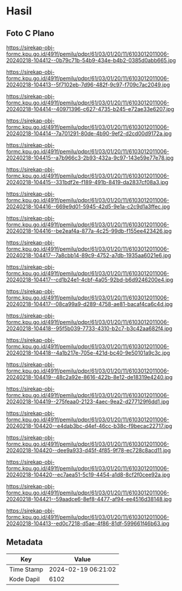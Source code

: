 # Hasil

## Foto C Plano

https://sirekap-obj-formc.kpu.go.id/491f/pemilu/pdpr/61/03/01/20/11/6103012011006-20240218-104412--0b79c71b-54b9-434e-b4b2-0385d0abb665.jpg

https://sirekap-obj-formc.kpu.go.id/491f/pemilu/pdpr/61/03/01/20/11/6103012011006-20240218-104413--5f7102eb-7d96-482f-9c97-f709c7ac2049.jpg

https://sirekap-obj-formc.kpu.go.id/491f/pemilu/pdpr/61/03/01/20/11/6103012011006-20240218-104414--40971396-c627-4735-b245-e72ae33e6207.jpg

https://sirekap-obj-formc.kpu.go.id/491f/pemilu/pdpr/61/03/01/20/11/6103012011006-20240218-104414--7a701291-80de-4b90-9ef2-d2cd00d9172a.jpg

https://sirekap-obj-formc.kpu.go.id/491f/pemilu/pdpr/61/03/01/20/11/6103012011006-20240218-104415--a7b966c3-2b93-432a-9c97-143e59e77e78.jpg

https://sirekap-obj-formc.kpu.go.id/491f/pemilu/pdpr/61/03/01/20/11/6103012011006-20240218-104415--331bdf2e-f189-491b-8419-da2837cf08a3.jpg

https://sirekap-obj-formc.kpu.go.id/491f/pemilu/pdpr/61/03/01/20/11/6103012011006-20240218-104416--669e9d01-5945-42d5-9e1a-c2c9d1a3ffec.jpg

https://sirekap-obj-formc.kpu.go.id/491f/pemilu/pdpr/61/03/01/20/11/6103012011006-20240218-104416--be2eaf4a-877a-4c25-99db-f155ee423426.jpg

https://sirekap-obj-formc.kpu.go.id/491f/pemilu/pdpr/61/03/01/20/11/6103012011006-20240218-104417--7a8cbb14-89c9-4752-a7db-1935aa6021e6.jpg

https://sirekap-obj-formc.kpu.go.id/491f/pemilu/pdpr/61/03/01/20/11/6103012011006-20240218-104417--cd1b24e1-4cbf-4a05-92bd-b6d9246200e4.jpg

https://sirekap-obj-formc.kpu.go.id/491f/pemilu/pdpr/61/03/01/20/11/6103012011006-20240218-104417--08ca99a9-d289-4758-ae81-bacaf4ca6c4d.jpg

https://sirekap-obj-formc.kpu.go.id/491f/pemilu/pdpr/61/03/01/20/11/6103012011006-20240218-104418--95f5b039-7733-4310-b2c7-b3c42aa682f4.jpg

https://sirekap-obj-formc.kpu.go.id/491f/pemilu/pdpr/61/03/01/20/11/6103012011006-20240218-104418--4a1b217e-705e-421d-bc40-9e50101a9c3c.jpg

https://sirekap-obj-formc.kpu.go.id/491f/pemilu/pdpr/61/03/01/20/11/6103012011006-20240218-104419--48c2a92e-8616-422b-8e12-de18319e4240.jpg

https://sirekap-obj-formc.kpu.go.id/491f/pemilu/pdpr/61/03/01/20/11/6103012011006-20240218-104419--275feaa0-2123-4aec-9ea2-d277129f6dd1.jpg

https://sirekap-obj-formc.kpu.go.id/491f/pemilu/pdpr/61/03/01/20/11/6103012011006-20240218-104420--e4dab3bc-d4ef-46cc-b38c-f9becac22717.jpg

https://sirekap-obj-formc.kpu.go.id/491f/pemilu/pdpr/61/03/01/20/11/6103012011006-20240218-104420--dee9a933-d45f-4f85-9f78-ec728c8acd11.jpg

https://sirekap-obj-formc.kpu.go.id/491f/pemilu/pdpr/61/03/01/20/11/6103012011006-20240218-104420--ec7aea51-5c19-4454-a1d8-8cf2f0cee92a.jpg

https://sirekap-obj-formc.kpu.go.id/491f/pemilu/pdpr/61/03/01/20/11/6103012011006-20240218-104421--59aadce6-8ef8-4477-af94-ee4516d38148.jpg

https://sirekap-obj-formc.kpu.go.id/491f/pemilu/pdpr/61/03/01/20/11/6103012011006-20240218-104413--ed0c7218-d5ae-4f86-81df-599661f46b63.jpg


## Metadata

| Key        | Value               |
| ---------- | ------------------- |
| Time Stamp | 2024-02-19 06:21:02 |
| Kode Dapil | 6102                |



